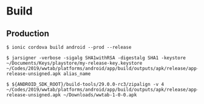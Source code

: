 # Build

## Production

    $ ionic cordova build android --prod --release

    $ jarsigner -verbose -sigalg SHA1withRSA -digestalg SHA1 -keystore ~/Documents/Keys/playstore/my-release-key.keystore ~/Codes/2019/wwtab/platforms/android/app/build/outputs/apk/release/app-release-unsigned.apk alias_name

    $ ${ANDROID_SDK_ROOT}/build-tools/29.0.0-rc3/zipalign -v 4 ~/Codes/2019/wwtab/platforms/android/app/build/outputs/apk/release/app-release-unsigned.apk ~/Downloads/wwtab-1-0-0.apk
